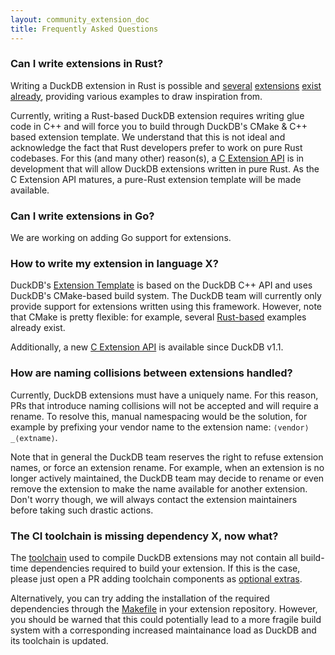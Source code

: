 ```yaml
---
layout: community_extension_doc
title: Frequently Asked Questions
---
```


<!-- Q&A entry -->

<div class="qa-wrap" markdown="1">

### Can I write extensions in Rust?

<div class="answer" markdown="1">

Writing a DuckDB extension in Rust is possible and [several](https://github.com/duckdb/community-extensions/blob/main/extensions/crypto/description.yml) [extensions](https://github.com/duckdb/community-extensions/blob/main/extensions/evalexpr_rhai/description.yml) [exist](https://github.com/duckdb/community-extensions/blob/main/extensions/prql/description.yml) [already](https://github.com/duckdb/duckdb_delta),
providing various examples to draw inspiration from.

Currently, writing a Rust-based DuckDB extension requires writing glue code in C++ and will force you to build through DuckDB's CMake & C++ based extension template.
We understand that this is not ideal and acknowledge the fact that Rust developers prefer to work on pure Rust codebases. For this (and many other) reason(s), a [C Extension API](https://github.com/duckdb/duckdb/pull/12682) is
in development that will allow DuckDB extensions written in pure Rust. As the C Extension API matures, a pure-Rust extension template will be made available.

</div>

</div>

<!-- Q&A entry -->

<div class="qa-wrap" markdown="1">

### Can I write extensions in Go?

<div class="answer" markdown="1">

We are working on adding Go support for extensions.

</div>

</div>

<!-- Q&A entry -->

<div class="qa-wrap" markdown="1">

### How to write my extension in language X?

<div class="answer" markdown="1">

DuckDB's [Extension Template](https://github.com/duckdb/extension-template) is based on the DuckDB C++ API and uses DuckDB's CMake-based build system. The DuckDB team will currently only provide support for extensions written using this framework. However, note that CMake is pretty flexible: for example, several [Rust-based](#how-to-write-my-extension-in-rust) examples already exist.

Additionally, a new [C Extension API](https://github.com/duckdb/duckdb/pull/12682) is available since DuckDB v1.1.

</div>

</div>

<!-- Q&A entry -->

<div class="qa-wrap" markdown="1">

### How are naming collisions between extensions handled?

<div class="answer" markdown="1">

Currently, DuckDB extensions must have a uniquely name. For this reason, PRs that introduce naming collisions will not be accepted and will require
a rename. To resolve this, manual namespacing would be the solution, for example by prefixing your vendor name to the extension name: `⟨vendor⟩_⟨extname⟩`.

Note that in general the DuckDB team reserves the right to refuse extension names, or force an extension rename. For example, when an extension is no longer actively
maintained, the DuckDB team may decide to rename or even remove the extension to make the name available for another extension. Don't worry though, we will
always contact the extension maintainers before taking such drastic actions.

</div>

</div>

<!-- Q&A entry -->

<div class="qa-wrap" markdown="1">

### The CI toolchain is missing dependency X, now what?

<div class="answer" markdown="1">

The [toolchain](https://github.com/duckdb/extension-ci-tools) used to compile DuckDB extensions may not contain all build-time
dependencies required to build your extension. If this is the case, please just open a PR adding toolchain components as [optional extras](https://github.com/duckdb/extension-ci-tools/pull/53).

Alternatively, you can try adding the installation of the required dependencies through the [Makefile](https://github.com/duckdb/extension-template/blob/main/Makefile) in your extension repository.
However, you should be warned that this could potentially lead to a more fragile build system with a corresponding increased maintainance load as DuckDB and its toolchain is updated.

</div>

</div>

